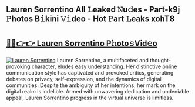 ## Lauren Sorrentino All 𝙻eaked 𝙽u𝚍es - Part-k9j 𝙿hotos B𝚒kini 𝚅𝚒deo - Hot 𝙿art 𝙻eaks xohT8

# <h2><a href="http://ld1ofj.urlbe.top/?page=Lauren+Sorrentino">🔗🔗👉👉 Lauren Sorrentino P𝚑oto𝚜Vid𝚎o</a></h2>

[![Lauren Sorrentino](https://i.imgur.com/eBuTRDB.gif)](http://ld1ofj.urlbe.top/?page=Lauren+Sorrentino)
Lauren Sorrentino, a multifaceted and thought-provoking character, eludes easy understanding. Her distinctive online communication style has captivated and provoked critics, generating debates on privacy, self-expression, and the dynamics of digital communities. Despite the ambiguity of her intentions, her mark on the digital realm is indelible. Armed with unwavering dedication and undeniable appeal, Lauren Sorrentino progress in the virtual universe is limitless.
